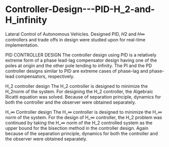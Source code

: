 # Controller-Design---PID-H_2-and-H_infinity
Lateral Control of Autonomous Vehicles. Designed PID, 𝐻2 and 𝐻∞ controllers and trade offs in design were studied upon for real-time implementation.

PID CONTROLLER DESIGN
The controller design using PID is a relatively extreme form of a phase lead-lag compensator design having one of the poles at origin and the other pole tending to infinity. The PI and the PD controller designs similar to PID are extreme cases of phase-lag and phase-lead compensators, respectively.

H_2 controller design
The H_2 controller is designed to minimize the H_2norm of the system.  For designing the H_2 controller, the Algebraic Ricatti equation was solved. Because of separation principle, dynamics for both the controller and the observer were obtained separately. 

H_∞ Controller design
The H_∞ controller is designed to minimize the H_∞  norm of the system. For the design of H_∞ controller, the H_2 problem was continued by taking the H_∞ norm of the H_2 controlled system as the upper bound for the bisection method in the controller design. Again because of the separation principle, dynamics for both the controller and the observer were obtained separately.


